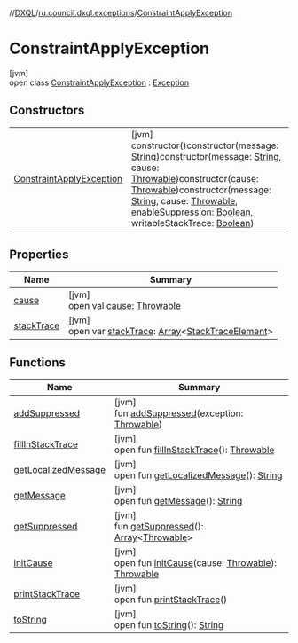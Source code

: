 //[DXQL](../../../index.md)/[ru.council.dxql.exceptions](../index.md)/[ConstraintApplyException](index.md)

# ConstraintApplyException

[jvm]\
open class [ConstraintApplyException](index.md) : [Exception](https://docs.oracle.com/javase/8/docs/api/java/lang/Exception.html)

## Constructors

| | |
|---|---|
| [ConstraintApplyException](-constraint-apply-exception.md) | [jvm]<br>constructor()constructor(message: [String](https://docs.oracle.com/javase/8/docs/api/java/lang/String.html))constructor(message: [String](https://docs.oracle.com/javase/8/docs/api/java/lang/String.html), cause: [Throwable](https://docs.oracle.com/javase/8/docs/api/java/lang/Throwable.html))constructor(cause: [Throwable](https://docs.oracle.com/javase/8/docs/api/java/lang/Throwable.html))constructor(message: [String](https://docs.oracle.com/javase/8/docs/api/java/lang/String.html), cause: [Throwable](https://docs.oracle.com/javase/8/docs/api/java/lang/Throwable.html), enableSuppression: [Boolean](https://kotlinlang.org/api/latest/jvm/stdlib/kotlin/-boolean/index.html), writableStackTrace: [Boolean](https://kotlinlang.org/api/latest/jvm/stdlib/kotlin/-boolean/index.html)) |

## Properties

| Name | Summary |
|---|---|
| [cause](../-validation-exception/index.md#-1023347080%2FProperties%2F-1216412040) | [jvm]<br>open val [cause](../-validation-exception/index.md#-1023347080%2FProperties%2F-1216412040): [Throwable](https://docs.oracle.com/javase/8/docs/api/java/lang/Throwable.html) |
| [stackTrace](../-validation-exception/index.md#1573944892%2FProperties%2F-1216412040) | [jvm]<br>open var [stackTrace](../-validation-exception/index.md#1573944892%2FProperties%2F-1216412040): [Array](https://kotlinlang.org/api/latest/jvm/stdlib/kotlin/-array/index.html)&lt;[StackTraceElement](https://docs.oracle.com/javase/8/docs/api/java/lang/StackTraceElement.html)&gt; |

## Functions

| Name | Summary |
|---|---|
| [addSuppressed](../-validation-exception/index.md#-1898257014%2FFunctions%2F-1216412040) | [jvm]<br>fun [addSuppressed](../-validation-exception/index.md#-1898257014%2FFunctions%2F-1216412040)(exception: [Throwable](https://docs.oracle.com/javase/8/docs/api/java/lang/Throwable.html)) |
| [fillInStackTrace](../-validation-exception/index.md#-1207709164%2FFunctions%2F-1216412040) | [jvm]<br>open fun [fillInStackTrace](../-validation-exception/index.md#-1207709164%2FFunctions%2F-1216412040)(): [Throwable](https://docs.oracle.com/javase/8/docs/api/java/lang/Throwable.html) |
| [getLocalizedMessage](../-validation-exception/index.md#-2138642817%2FFunctions%2F-1216412040) | [jvm]<br>open fun [getLocalizedMessage](../-validation-exception/index.md#-2138642817%2FFunctions%2F-1216412040)(): [String](https://docs.oracle.com/javase/8/docs/api/java/lang/String.html) |
| [getMessage](../-validation-exception/index.md#1068546184%2FFunctions%2F-1216412040) | [jvm]<br>open fun [getMessage](../-validation-exception/index.md#1068546184%2FFunctions%2F-1216412040)(): [String](https://docs.oracle.com/javase/8/docs/api/java/lang/String.html) |
| [getSuppressed](../-validation-exception/index.md#1678506999%2FFunctions%2F-1216412040) | [jvm]<br>fun [getSuppressed](../-validation-exception/index.md#1678506999%2FFunctions%2F-1216412040)(): [Array](https://kotlinlang.org/api/latest/jvm/stdlib/kotlin/-array/index.html)&lt;[Throwable](https://docs.oracle.com/javase/8/docs/api/java/lang/Throwable.html)&gt; |
| [initCause](../-validation-exception/index.md#-104903378%2FFunctions%2F-1216412040) | [jvm]<br>open fun [initCause](../-validation-exception/index.md#-104903378%2FFunctions%2F-1216412040)(cause: [Throwable](https://docs.oracle.com/javase/8/docs/api/java/lang/Throwable.html)): [Throwable](https://docs.oracle.com/javase/8/docs/api/java/lang/Throwable.html) |
| [printStackTrace](../-validation-exception/index.md#-1357294889%2FFunctions%2F-1216412040) | [jvm]<br>open fun [printStackTrace](../-validation-exception/index.md#-1357294889%2FFunctions%2F-1216412040)() |
| [toString](../-validation-exception/index.md#1869833549%2FFunctions%2F-1216412040) | [jvm]<br>open fun [toString](../-validation-exception/index.md#1869833549%2FFunctions%2F-1216412040)(): [String](https://docs.oracle.com/javase/8/docs/api/java/lang/String.html) |
